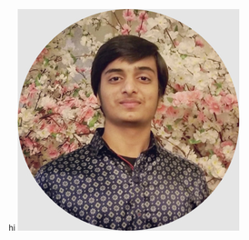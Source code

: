 hi
![Deep Parekh](https://github.com/Deep310/my-personal-portfolio/blob/master/src/Components/img/my-image.jpg)
